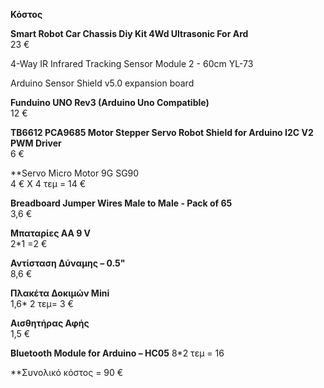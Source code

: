 **Κόστος**

**Smart Robot Car Chassis Diy Kit 4Wd Ultrasonic For Ard** 		                      
23 €  

4-Way IR Infrared Tracking Sensor Module 2 - 60cm YL-73

Arduino Sensor Shield v5.0 expansion board

**Funduino UNO Rev3 (Arduino Uno Compatible)** 	                                   
12 € 

**TB6612 PCA9685 Motor Stepper Servo Robot Shield for Arduino I2C V2 PWM Driver**   
6  €

**Servo Micro Motor 9G SG90                                       
4 € Χ 4 τεμ = 14 €

**Breadboard Jumper Wires Male to Male - Pack of 65**		                            
3,6 €

**Μπαταρίες ΑΑ 9 V**                                                            
2*1 =2 €

**Αντίσταση Δύναμης – 0.5"**	                                                      
8,6 €

**Πλακέτα Δοκιμών Mini** 		                                              
1,6* 2 τεμ=  3 € 

**Αισθητήρας Αφής**			                                                              
1,5 €

**Bluetooth Module for Arduino – HC05**	
8*2 τεμ = 16

**Συνολικό κόστος = 90 €

